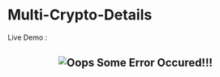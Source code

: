 # Multi-Crypto-Details
Live Demo : 
<h2 align="center">
  <img src="https://github.com/AlyaniMamad/Live-Demos/blob/main/Crypto.gif" alt="Oops Some Error Occured!!!" />
  <br>
</h2>
